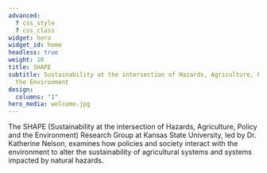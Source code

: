 ```yaml
---
advanced:
  ? css_style
  ? css_class
widget: hero
widget_id: home
headless: true
weight: 10
title: SHAPE
subtitle: Sustainability at the intersection of Hazards, Agriculture, Policy and
  the Environment
design:
  columns: "1"
hero_media: welcome.jpg
---
```

The SHAPE (Sustainability at the intersection of Hazards, Agriculture, Policy and the Environment) Research Group at Kansas State University, led by Dr. Katherine Nelson, examines how policies and society interact with the environment to alter the sustainability of agricultural systems and systems impacted by natural hazards.